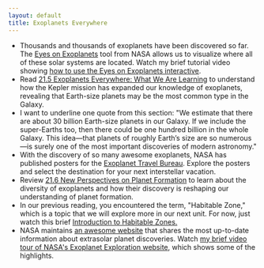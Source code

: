 ```yaml
---
layout: default
title: Exoplanets Everywhere
---
```


- Thousands and thousands of exoplanets have been discovered so far. The [Eyes on Exoplanets](https://exoplanets.nasa.gov/eyes-on-exoplanets/#/) tool from NASA allows us to visualize where all of these solar systems are located. Watch my brief tutorial video showing [how to use the Eyes on Exoplanets interactive](https://youtu.be/lhVMN171Ylo).
- Read [21.5 Exoplanets Everywhere: What We Are Learning](https://openstax.org/books/astronomy-2e/pages/21-5-exoplanets-everywhere-what-we-are-learning) to understand how the Kepler mission has expanded our knowledge of exoplanets, revealing that Earth-size planets may be the most common type in the Galaxy.
- I want to underline one quote from this section: "We estimate that there are about 30 billion Earth-size planets in our Galaxy. If we include the super-Earths too, then there could be one hundred billion in the whole Galaxy. This idea—that planets of roughly Earth’s size are so numerous—is surely one of the most important discoveries of modern astronomy."
- With the discovery of so many awesome exoplanets, NASA has published posters for the [Exoplanet Travel Bureau](https://exoplanets.nasa.gov/alien-worlds/exoplanet-travel-bureau/). Explore the posters and select the destination for your next interstellar vacation. 
- Review [21.6 New Perspectives on Planet Formation](https://openstax.org/books/astronomy-2e/pages/21-6-new-perspectives-on-planet-formation) to learn about the diversity of exoplanets and how their discovery is reshaping our understanding of planet formation.
- In our previous reading, you encountered the term, "Habitable Zone," which is a topic that we will explore more in our next unit. For now, just watch this brief [Introduction to Habitable Zones.](https://youtu.be/cgXyU2pCzCk)
- NASA maintains [an awesome website](https://exoplanets.nasa.gov/) that shares the most up-to-date information about extrasolar planet discoveries. Watch [my brief video tour of NASA's Exoplanet Exploration website](https://youtu.be/mmQ7G8WfY0E), which shows some of the highlights.
